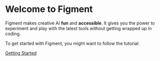 # Welcome to Figment

Figment makes creative AI **fun** and **accessible**. It gives you the power to experiment and play with the latest tools without getting wrapped up in coding.

To get started with Figment, you might want to follow the tutorial:

[Getting Started](./tutorials/getting-started)

